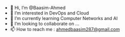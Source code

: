 - 👋 Hi, I’m @Baasim-Ahmed
- 👀 I’m interested in DevOps and Cloud
- 🌱 I’m currently learning Computer Networks and AI
- 💞️ I’m looking to collaborate on ...
- 📫 How to reach me : ahmedbaasim287@gmail.com

<!---
Baasim-Ahmed/Baasim-Ahmed is a ✨ special ✨ repository because its `README.md` (this file) appears on your GitHub profile.
You can click the Preview link to take a look at your changes.
--->
